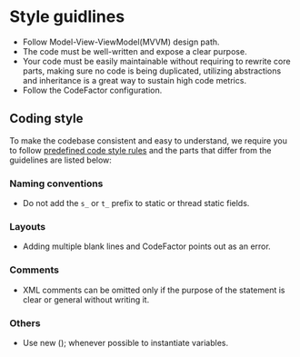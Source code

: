 # Style guidlines

* Follow Model-View-ViewModel(MVVM) design path.
* The code must be well-written and expose a clear purpose.
* Your code must be easily maintainable without requiring to rewrite core parts, making sure no code is being duplicated, utilizing abstractions and inheritance is a great way  to sustain high code metrics.
* Follow the CodeFactor configuration.

## Coding style

To make the codebase consistent and easy to understand, we require you to follow [predefined code style rules](https://docs.microsoft.com/en-us/dotnet/csharp/fundamentals/coding-style/coding-conventions) and the parts that differ from the guidelines are listed below:

### Naming conventions

* Do not add the `s_` or `t_` prefix to static or thread static fields.

### Layouts

* Adding multiple blank lines and CodeFactor points out as an error.

### Comments

* XML comments can be omitted only if the purpose of the statement is clear or general without writing it.

### Others

* Use new (); whenever possible to instantiate variables.